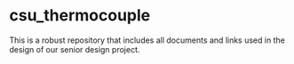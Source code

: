 # csu_thermocouple

This is a robust repository that includes all documents and links used in the design of our senior design project.
